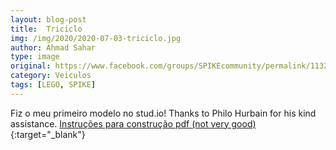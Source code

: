 ```yaml
---
layout: blog-post
title:  Triciclo
img: /img/2020/2020-07-03-triciclo.jpg
author: Ahmad Sahar
type: image
original: https://www.facebook.com/groups/SPIKEcommunity/permalink/1132768293768068/
category: Veiculos
tags: [LEGO, SPIKE]
---
```

Fiz o meu primeiro modelo no stud.io! Thanks to Philo Hurbain for his kind assistance.
[Instruções para construção pdf (not very good)](https://drive.google.com/drive/mobile/folders/1-u0Rd1OaomxaIvC3nyRr7pUt-1cjaZfi){:target="_blank"}